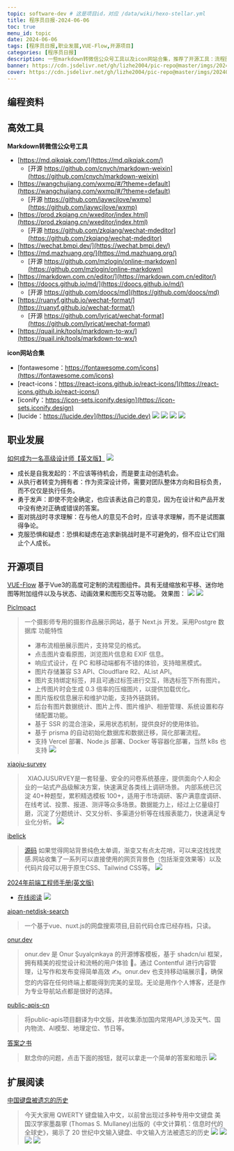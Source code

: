 ```yaml
---
topic: software-dev # 这是项目id，对应 /data/wiki/hexo-stellar.yml
title: 程序员日报-2024-06-06
toc: true
menu_id: topic
date: 2024-06-06
tags: [程序员日报,职业发展,VUE-Flow,开源项目]
categories: [程序员日报]
description: 一些markdown转微信公众号工具以及icon网站合集，推荐了开源工具：流程图编辑工具VUE-Flow、相册网站PicImpact、问卷系统xiaoju-survey、网盘搜索系统aipan-netdisk-search，最后分享了中国键盘历史以及设计师职业发展建议的文章。
banner: https://cdn.jsdelivr.net/gh/lizhe2004/pic-repo@master/imgs/20240605195926.png
cover: https://cdn.jsdelivr.net/gh/lizhe2004/pic-repo@master/imgs/20240605195926.png
---
```

## 编程资料

## 高效工具
**Markdown转微信公众号工具**
- [https://md.qikqiak.com/](https://md.qikqiak.com/)
  - [开源 https://github.com/cnych/markdown-weixin](https://github.com/cnych/markdown-weixin)
- [https://wangchujiang.com/wxmp/#/?theme=default](https://wangchujiang.com/wxmp/#/?theme=default)
  - [开源 https://github.com/jaywcjlove/wxmp](https://github.com/jaywcjlove/wxmp)
- [https://prod.zkqiang.cn/wxeditor/index.html](https://prod.zkqiang.cn/wxeditor/index.html)
  - [开源 https://github.com/zkqiang/wechat-mdeditor](https://github.com/zkqiang/wechat-mdeditor)
- [https://wechat.bmpi.dev/](https://wechat.bmpi.dev/)
- [https://md.mazhuang.org/](https://md.mazhuang.org/)
  - [开源 https://github.com/mzlogin/online-markdown](https://github.com/mzlogin/online-markdown)
- [https://markdown.com.cn/editor/](https://markdown.com.cn/editor/)
- [https://doocs.github.io/md/](https://doocs.github.io/md/)
  - [开源 https://github.com/doocs/md](https://github.com/doocs/md)
- [https://ruanyf.github.io/wechat-format/](https://ruanyf.github.io/wechat-format/)
  - [开源 https://github.com/lyricat/wechat-format](https://github.com/lyricat/wechat-format)
- [https://quail.ink/tools/markdown-to-wx/](https://quail.ink/tools/markdown-to-wx/)

**icon网站合集**
- [fontawesome：https://fontawesome.com/icons](https://fontawesome.com/icons)
- [react-icons：https://react-icons.github.io/react-icons/](https://react-icons.github.io/react-icons/)
- [iconify：https://icon-sets.iconify.design](https://icon-sets.iconify.design)
- [lucide：https://lucide.dev](https://lucide.dev)
![](https://cdn.jsdelivr.net/gh/lizhe2004/pic-repo@master/imgs/20240606115442.png)
![](https://cdn.jsdelivr.net/gh/lizhe2004/pic-repo@master/imgs/20240606115502.png)
![](https://cdn.jsdelivr.net/gh/lizhe2004/pic-repo@master/imgs/20240606115516.png)
![](https://cdn.jsdelivr.net/gh/lizhe2004/pic-repo@master/imgs/20240606115534.png)

## 职业发展
[如何成为一名高级设计师【英文版】](https://bootcamp.uxdesign.cc/how-to-become-a-senior-designer-from-an-ex-google-meta-designer-6092866bd2aa)
![](https://cdn.jsdelivr.net/gh/lizhe2004/pic-repo@master/imgs/20240605195926.png)
- 成长是自我发起的：不应该等待机会，而是要主动创造机会。
- 从执行者转变为拥有者：作为资深设计师，需要对团队整体方向和目标负责，而不仅仅是执行任务。
- 勇于发声：即使不完全确定，也应该表达自己的意见，因为在设计和产品开发中没有绝对正确或错误的答案。
- 面对挑战时寻求理解：在与他人的意见不合时，应该寻求理解，而不是试图赢得争论。
- 克服恐惧和疑虑：恐惧和疑虑在追求新挑战时是不可避免的，但不应让它们阻止个人成长。

## 开源项目
[VUE-Flow](https://github.com/bcakmakoglu/vue-flow)
基于Vue3的高度可定制的流程图组件。具有无缝缩放和平移、迷你地图等附加组件以及与状态、动画效果和图形交互等功能。
效果图：
![](https://cdn.jsdelivr.net/gh/lizhe2004/pic-repo@master/imgs/20240605195028.png)
![](https://cdn.jsdelivr.net/gh/lizhe2004/pic-repo@master/imgs/20240605195125.png)

[PicImpact](https://github.com/besscroft/PicImpact)
>一个摄影师专用的摄影作品展示网站，基于 Next.js 开发。采用Postgre 数据库
>功能特性
>- 瀑布流相册展示图片，支持常见的格式。
>- 点击图片查看原图，浏览图片信息和 EXIF 信息。
>- 响应式设计，在 PC 和移动端都有不错的体验，支持暗黑模式。
>- 图片存储兼容 S3 API、Cloudflare R2、AList API。
>- 图片支持绑定标签，并且可通过标签进行交互，筛选标签下所有图片。
>- 上传图片时会生成 0.3 倍率的压缩图片，以提供加载优化。
>- 图片版权信息展示和维护功能，支持外链跳转。
>- 后台有图片数据统计、图片上传、图片维护、相册管理、系统设置和存储配置功能。
>- 基于 SSR 的混合渲染，采用状态机制，提供良好的使用体验。
>- 基于 prisma 的自动初始化数据库和数据迁移，简化部署流程。
>- 支持 Vercel 部署、Node.js 部署、Docker 等容器化部署，当然 k8s 也支持
![](https://cdn.jsdelivr.net/gh/lizhe2004/pic-repo@master/imgs/20240606133228.png)

[xiaoju-survey](https://github.com/didi/xiaoju-survey)
> XIAOJUSURVEY是一套轻量、安全的问卷系统基座，提供面向个人和企业的一站式产品级解决方案，快速满足各类线上调研场景。
>内部系统已沉淀 40+种题型，累积精选模板 100+，适用于市场调研、客户满意度调研、在线考试、投票、报道、测评等众多场景。数据能力上，经过上亿量级打磨，沉淀了分题统计、交叉分析、多渠道分析等在线报表能力，快速满足专业化分析。
![](https://cdn.jsdelivr.net/gh/lizhe2004/pic-repo@master/imgs/20240606132858.png)

[ibelick](https://bg.ibelick.com/)
>[源码](https://github.com/ibelick/background-snippets)
>如果觉得网站背景纯色太单调，渐变又有点太花哨，可以来这找找灵感.网站收集了一系列可以直接使用的网页背景色（包括渐变效果等）以及代码片段可以用于原生CSS、Tailwind CSS等。
![](https://cdn.jsdelivr.net/gh/lizhe2004/pic-repo@master/imgs/20240606133540.png)

[2024年前端工程师手册(英文版)](https://github.com/FrontendMasters/front-end-handbook-2024)
- [在线阅读](https://frontendmasters.com/guides/front-end-handbook/2024/)
![](https://cdn.jsdelivr.net/gh/lizhe2004/pic-repo@master/imgs/20240606133302.png)

[aipan-netdisk-search](https://github.com/unilei/aipan-netdisk-search)
>一个基于vue、nuxt.js的网盘搜索项目,目前代码仓库已经存档，只读。

[onur.dev](https://github.com/suyalcinkaya/onur.dev)
>onur.dev 是 Onur Şuyalçınkaya 的开源博客模板，基于 shadcn/ui 框架，拥有精美的视觉设计和流畅的用户体验 🎨。通过 Contentful 进行内容管理，让写作和发布变得简单高效 ✍️。onur.dev 也支持移动端展示📱，确保您的内容在任何终端上都能得到完美的呈现。无论是用作个人博客，还是作为专业导航站点都是很好的选择。

[public-apis-cn](https://github.com/llf007/public-apis-cn)
>将public-apis项目翻译为中文版，并收集添加国内常用API,涉及天气、国内物流、AI模型、地理定位、节日等。

[答案之书](https://github.com/unilei/answer-book)
>默念你的问题，点击下面的按钮，就可以拿走一个简单的答案和暗示
![](https://cdn.jsdelivr.net/gh/lizhe2004/pic-repo@master/imgs/20240606134158.png)

## 扩展阅读
[中国键盘被遗忘的历史](https://spectrum.ieee.org/chinese-keyboard)
>今天大家用 QWERTY 键盘输入中文，以前曾出现过多种专用中文键盘
美国汉学家墨磊寧 (Thomas S. Mullaney)出版的《中文计算机：信息时代的全球史》，揭示了 20 世纪中文输入键盘、中文输入方法被遗忘的历史
![](https://cdn.jsdelivr.net/gh/lizhe2004/pic-repo@master/imgs/20240606114824.png)
![](https://cdn.jsdelivr.net/gh/lizhe2004/pic-repo@master/imgs/20240606114927.png)
![](https://cdn.jsdelivr.net/gh/lizhe2004/pic-repo@master/imgs/20240606114949.png)
![](https://cdn.jsdelivr.net/gh/lizhe2004/pic-repo@master/imgs/20240606115004.png)